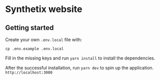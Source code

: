 # Synthetix website

## Getting started

Create your own `.env.local` file with:

`cp .env.example .env.local`

Fill in the missing keys and run `yarn install` to install the dependencies.

After the successful installation, run `yarn dev` to spin up the application. `http://localhost:3000`
